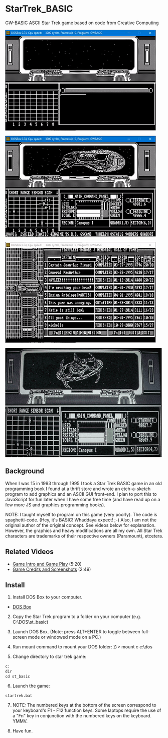 # StarTrek_BASIC
GW-BASIC ASCII Star Trek game based on code from Creative Computing

![Bridge](./StarTrek_BASIC_bridge.gif)

![Romulan @ DS9](./StarTrek_BASIC_romulan_DS9.gif)

![Score Board](./StarTrek_BASIC_scoreboard.gif)

![DS9](./ds9.png)

## Background
When I was 15 in 1993 through 1995 I took a Star Trek BASIC game in an old programming book I found at a thrift store and wrote an etch-a-sketch program to add graphics and an ASCII GUI front-end. I plan to port this to JavaScript for fun later when I have some free time (and have read up on a few more JS and graphics programming books).

NOTE: I taught myself to program on this game (very poorly). The code is spaghetti-code. (Hey, it's BASIC! Whaddaya expect! ;-) Also, I am not the original author of the original concept. See videos below for explanation. However, the graphics and heavy modifications are all my own. All Star Trek characters are trademarks of their respective owners (Paramount), etcetera.

## Related Videos
* [Game Intro and Game Play](https://www.youtube.com/watch?v=ylMEzmm_QPY) (5:20)
* [Game Credits and Screenshots](https://www.youtube.com/watch?v=MVHS624f544) (2:49)

## Install
1. Install DOS Box to your computer.
* [DOS Box](http://www.dosbox.com/)

2. Copy the Star Trek program to a folder on your computer (e.g. C:\DOS\st_basic)

3. Launch DOS Box. (Note: press ALT+ENTER to toggle between full-screen mode or windowed mode on a PC.)

4. Run mount command to mount your DOS folder:
Z:\> mount c c:\dos

5. Change directory to star trek game:
```
c:
dir
cd st_basic
```

6. Launch the game:
```
startrek.bat
```

7. NOTE: The numbered keys at the bottom of the screen correspond to your keyboard's F1 - F12 function keys. Some laptops require the use of a "Fn" key in conjunction with the numbered keys on the keyboard. YMMV.

8. Have fun.



